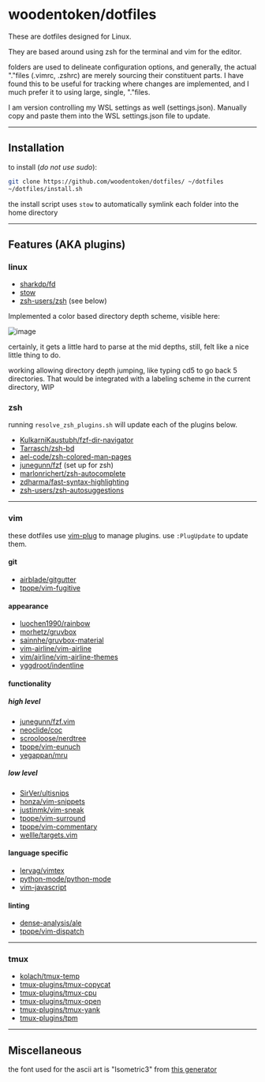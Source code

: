 # woodentoken/dotfiles

These are dotfiles designed for Linux.

They are based around using zsh for the terminal and vim for the editor.

folders are used to delineate configuration options, and generally, the actual
"."files (.vimrc, .zshrc) are merely sourcing their constituent parts. I have
found this to be useful for tracking where changes are implemented, and I much
prefer it to using large, single, "."files.

I am version controlling my WSL settings as well (settings.json).
Manually copy and paste them into the WSL settings.json file to update.

---

## Installation

to install (_do not use sudo_):

```bash
git clone https://github.com/woodentoken/dotfiles/ ~/dotfiles
~/dotfiles/install.sh
```

the install script uses `stow` to automatically symlink each folder into the
home directory

---

## Features (AKA plugins)

### linux

- [sharkdp/fd](https://github.com/sharkdp/fd)
- [stow](https://www.gnu.org/software/stow/)
- [zsh-users/zsh](https://github.com/zsh-users/zsh) (see below)

Implemented a color based directory depth scheme, visible here:

![image](https://user-images.githubusercontent.com/43391485/230224167-7e7c1e2d-8a09-45d0-a1ee-fe0aee09f086.png)

certainly, it gets a little hard to parse at the mid depths, still,
felt like a nice little thing to do.

working allowing directory depth jumping, like typing cd5 to go back 5 directories.
That would be integrated with a labeling scheme in the current directory, WIP

### zsh

running `resolve_zsh_plugins.sh` will update each of the plugins below.

- [KulkarniKaustubh/fzf-dir-navigator](https://github.com/KulkarniKaustubh/fzf-dir-navigator)
- [Tarrasch/zsh-bd](https://github.com/Tarrasch/zsh-bd)
- [ael-code/zsh-colored-man-pages](https://github.com/ael-code/zsh-colored-man-pages)
- [junegunn/fzf](https://github.com/junegunn/fzf) (set up for zsh)
- [marlonrichert/zsh-autocomplete](https://github.com/marlonrichert/zsh-autocomplete)
- [zdharma/fast-syntax-highlighting](https://github.com/zdharma/fast-syntax-highlighting)
- [zsh-users/zsh-autosuggestions](https://github.com/zsh-users/zsh-autosuggestions)

---

### vim

these dotfiles use [vim-plug](https://github.com/junegunn/vim-plug) to manage plugins.
use `:PlugUpdate` to update them.

#### git

- [airblade/gitgutter](https://github.com/airblade/vim-gitgutter)
- [tpope/vim-fugitive](https://github.com/tpope/vim-fugitive)

#### appearance

- [luochen1990/rainbow](https://github.com/luochen1990/rainbow)
- [morhetz/gruvbox](https://github.com/morhetz/gruvbox)
- [sainnhe/gruvbox-material](https://github.com/sainnhe/gruvbox-material)
- [vim-airline/vim-airline](https://github.com/vim-airline/vim-airline)
- [vim/airline/vim-airline-themes](https://github.com/vim-airline/vim-airline-themes)
- [yggdroot/indentline](https://github.com/Yggdroot/indentLine)

#### functionality

##### high level

- [junegunn/fzf.vim](https://github.com/junegunn/fzf.vim)
- [neoclide/coc](https://github.com/neoclide/coc.nvim)
- [scrooloose/nerdtree](https://github.com/preservim/nerdtree)
- [tpope/vim-eunuch](https://github.com/tpope/vim-eunuch)
- [yegappan/mru](https://github.com/yegappan/mru)

##### low level

- [SirVer/ultisnips](https://github.com/SirVer/ultisnips)
- [honza/vim-snippets](https://github.com/honza/vim-snippets)
- [justinmk/vim-sneak](https://github.com/justinmk/vim-sneak)
- [tpope/vim-surround](https://github.com/tpope/vim-surround)
- [tpope/vim-commentary](https://github.com/tpope/vim-commentary)
- [wellle/targets.vim](https://github.com/wellle/targets.vim)

#### language specific

- [lervag/vimtex](https://github.com/lervag/vimtex)
- [python-mode/python-mode](https://github.com/python-mode/python-mode)
- [vim-javascript](https://github.com/pangloss/vim-javascript)

#### linting

- [dense-analysis/ale](https://github.com/dense-analysis/ale)
- [tpope/vim-dispatch](https://github.com/tpope/vim-dispatch)

---

### tmux

- [kolach/tmux-temp](https://github.com/kolach/tmux-temp)
- [tmux-plugins/tmux-copycat](https://github.com/tmux-plugins/tmux-copycat)
- [tmux-plugins/tmux-cpu](https://github.com/tmux-plugins/tmux-cpu)
- [tmux-plugins/tmux-open](https://github.com/tmux-plugins/tmux-open)
- [tmux-plugins/tmux-yank](https://github.com/tmux-plugins/tmux-yank)
- [tmux-plugins/tpm](https://github.com/tmux-plugins/tpm)

---

## Miscellaneous

the font used for the ascii art is "Isometric3" from [this generator](https://patorjk.com/software/taag/#p=display&v=0&f=Isometric3&t=zshrc)
